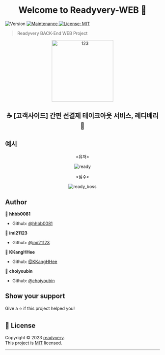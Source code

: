 <h1 align="center">Welcome to Readyvery-WEB 👋</h1>

<p>
  <img alt="Version" src="https://img.shields.io/badge/version-1.0.0-blue.svg?cacheSeconds=2592000" />
  <a href="https://github.com/kefranabg/readme-md-generator/graphs/commit-activity" target="_blank">
    <img alt="Maintenance" src="https://img.shields.io/badge/Maintained%3F-yes-green.svg" />
  </a>
  <a href="https://github.com/readyvery/readyBack/blob/main/LICENSE" target="_blank">
    <img alt="License: MIT" src="https://img.shields.io/github/license/readyvery/readyBack" />
  </a>
</p>

> Readyvery BACK-End WEB Project

<div align=center>
  <img width="200" alt="123" src="https://github.com/readyvery/readyBusinessBack/assets/78861124/faffab7b-d0ef-49b9-a92a-ddff5922879b">
</div>
<h2 align=center>☕ [고객사이드] 간편 선결제 테이크아웃 서비스, 레디베리 🥤</h2>
<div align=center>
  <!--<img alt="123" src="https://github.com/readyvery/readyBusinessBack/assets/78861124/5487eaa8-6e6a-4f9b-9ffb-92a6ac8eed60">-->
</div>

## 예시
<div align=center>
	
<유저>

![ready](https://github.com/readyvery/readyBack/assets/50243183/80bfa4f3-2cff-4456-94d9-d97f00673143)


<점주>

![ready_boss](https://github.com/readyvery/readyBack/assets/50243183/bba5001d-1be6-4dbb-b055-f6ef83f0a3fa)

</div>

## Author

👤 **hhbb0081**
* Github: [@hhbb0081](https://github.com/hhbb0081)

👤 **imi21123**
* Github: [@imi21123](https://github.com/imi21123)

👤 **KKangHHee**
* Github: [@KKangHHee](https://github.com/KKangHHee)

👤 **choiyoubin**
* Github: [@choiyoubin](https://github.com/choiyoubin)


## Show your support

Give a ⭐️ if this project helped you!

	

## 📝 License

Copyright © 2023 [readyvery](https://github.com/readyvery).<br />
This project is [MIT](https://github.com/readyvery/readyBack/blob/main/LICENSE) licensed.

***
